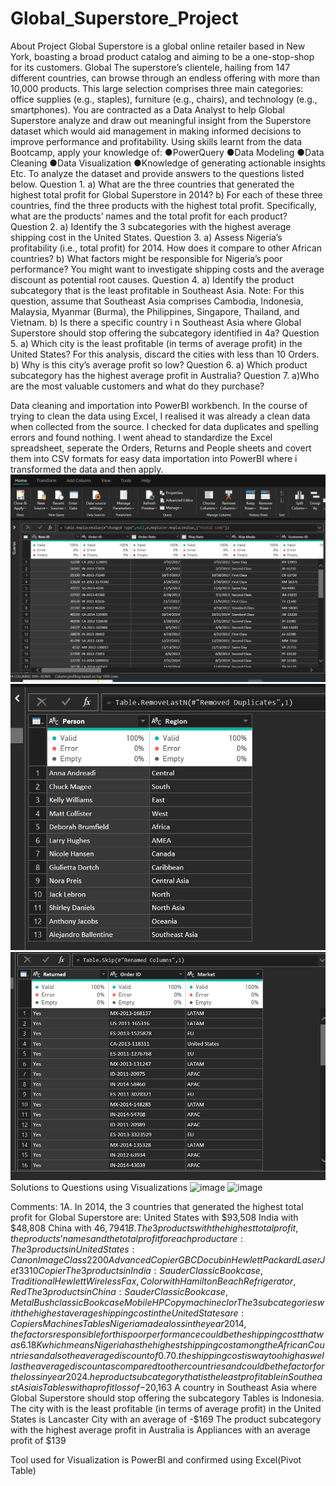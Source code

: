 # Global_Superstore_Project
About Project
 Global Superstore is a global online retailer based in New York, boasting a broad product catalog and
 aiming to be a one-stop-shop for its customers. Global The superstore’s clientele, hailing from 147
 different countries, can browse through an endless offering with more than 10,000 products. This large
 selection comprises three main categories: office supplies (e.g., staples), furniture (e.g., chairs), and
 technology (e.g., smartphones).
 You are contracted as a Data Analyst to help Global Superstore analyze and draw out meaningful insight
 from the Superstore dataset which would aid management in making informed decisions to improve
 performance and profitability.
 Using skills learnt from the data Bootcamp, apply your knowledge of:
 ●PowerQuery
 ●Data Modeling
 ●Data Cleaning
 ●Data Visualization
 ●Knowledge of generating actionable insights Etc.
 To analyze the dataset and provide answers to the questions listed below.
 Question 1.
 a) What are the three countries that generated the highest total profit for Global Superstore in 2014?
 b) For each of these three countries, find the three products with the highest total profit. Specifically,
 what are the products’ names and the total profit for each product?
 Question 2.
 a) Identify the 3 subcategories with the highest average shipping cost in the United States.
Question 3.
 a) Assess Nigeria’s profitability (i.e., total profit) for 2014. How does it compare to other African
 countries?
 b) What factors might be responsible for Nigeria’s poor performance? You might want to investigate
 shipping costs and the average discount as potential root causes.
 Question 4.
 a) Identify the product subcategory that is the least profitable in Southeast Asia.
 Note: For this question, assume that Southeast Asia comprises Cambodia, Indonesia, Malaysia, Myanmar
 (Burma), the Philippines, Singapore, Thailand, and Vietnam.
 b) Is there a specific country i n Southeast Asia where Global Superstore should stop offering the
 subcategory identified in 4a?
 Question 5.
 a) Which city is the least profitable (in terms of average profit) in the United States? For this analysis,
 discard the cities with less than 10 Orders. b) Why is this city’s average profit so low?
 Question 6.
 a) Which product subcategory has the highest average profit in Australia?
 Question 7.
 a)Who are the most valuable customers and what do they purchase?

Data cleaning and importation into PowerBI workbench.
In the course of trying to clean the data using Excel, I realised it was already a clean data when collected from the source. I checked for data duplicates and spelling errors and found nothing. I went ahead to standardize the Excel spreadsheet, seperate the Orders, Returns and People sheets and covert them into CSV formats for easy data importation into PowerBI where i transformed the data and then apply.
![alt text](image-2.png)
![alt text](image-3.png)
![alt text](image-4.png)
Solutions to Questions using Visualizations
![image](https://github.com/user-attachments/assets/e9b09fa2-1251-4141-aa42-c63a9ac9c11c)
![image](https://github.com/user-attachments/assets/5c6c7e5c-4f55-4d2b-a1fc-677672ef8573)

Comments:
1A. In 2014, the 3 countries that generated the highest total profit for Global Superstore are:
United States with $93,508
India with $48,808
China with $46,794
1B. The 3 products with the highest total profit, the products’ names and the total profit for each product are:
The 3 products in United States:
Canon Image Class 2200 Advanced Copier 
GBC Docubin
Hewlett Packard LaserJet 3310 Copier
The 3 products in India:
Sauder Classic Bookcase, Traditional 
Hewlett Wireless Fax, Color with 
Hamilton Beach Refrigerator, Red
The 3 products in China:
Sauder Classic Bookcase, Metal
Bush classic Bookcase Mobile
HP Copy machine clor
The 3 subcategories with the highest average shipping cost in the United States are:
Copiers 
Machines 
Tables
Nigeria made a loss in the year 2014, the factors responsible for this poor performance could be the shipping cost that was 6.18K which means Nigeria has the highest shipping cost among the African Countries and also the average discount of 0.70. the shipping cost is way too high as well as the average discount as compared to other countries and could be the factor for the loss in year 2024.
he product subcategory that is the least profitable in Southeast Asia is Tables with a profit loss of -$20,163
A country in Southeast Asia where Global Superstore should stop offering the subcategory Tables is Indonesia.
The city with is the least profitable (in terms of average profit) in the United States is Lancaster City with an average of -$169
The product subcategory with the highest average profit in Australia is Appliances with an average profit of $139

Tool used for Visualization is PowerBI and confirmed using Excel(Pivot Table)
